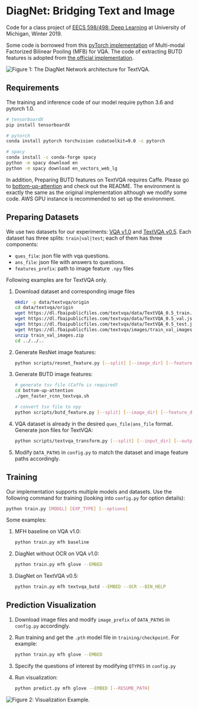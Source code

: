 # DiagNet: Bridging Text and Image
Code for a class project of [EECS 598/498: Deep Learning](https://docs.google.com/document/u/1/d/e/2PACX-1vSZw2CS74V1BEeruYxASJeeFO51tS7vj9NBjWnCvPkK1m-45xpHaAWr6LMG_0EH6HEqSttWEXRFaHua/pub) at University of Michigan, Winter 2019.

Some code is borrowed from this [pyTorch implementation](https://github.com/asdf0982/vqa-mfb.pytorch) of Multi-modal Factorized Bilinear Pooling (MFB) for VQA. The code of extracting BUTD features is adopted from [the official implementation](https://github.com/peteanderson80/bottom-up-attention).

![Figure 1: The DiagNet Network architecture for TextVQA.](https://github.com/WYchelsy/vqa-mfb.pytorch/blob/master/imgs/DiagNet_architecture.png)

## Requirements

The training and inference code of our model require python 3.6 and pytorch 1.0.

```bash
# tensorboardX
pip install tensorboardX

# pytorch
conda install pytorch torchvision cudatoolkit=9.0 -c pytorch

# spacy
conda install -c conda-forge spacy
python -m spacy download en
python -m spacy download en_vectors_web_lg
```

In addition, Preparing BUTD features on TextVQA requires Caffe. Please go to [bottom-up-attention](bottom-up-attention) and check out the README. The environment is exactly the same as the original implementation although we modify some code. AWS GPU instance is recommended to set up the environment.

## Preparing Datasets

We use two datasets for our experiments: [VQA v1.0](https://visualqa.org/vqa_v1_download.html) and [TextVQA v0.5](https://textvqa.org/dataset). Each dataset
has three splits: `train|val|test`; each of them has three components:
* `ques_file`: json file with vqa questions.
* `ans_file`: json file with answers to questions.
* `features_prefix`: path to image feature `.npy` files

Following examples are for TextVQA only.

1. Download dataset and corresponding image files
    ```bash
    mkdir -p data/textvqa/origin
    cd data/textvqa/origin
    wget https://dl.fbaipublicfiles.com/textvqa/data/TextVQA_0.5_train.json .
    wget https://dl.fbaipublicfiles.com/textvqa/data/TextVQA_0.5_val.json .
    wget https://dl.fbaipublicfiles.com/textvqa/data/TextVQA_0.5_test.json .
    wget https://dl.fbaipublicfiles.com/textvqa/images/train_val_images.zip .
    unzip train_val_images.zip
    cd ../../..
    ```

2. Generate ResNet image features:
    ```bash
    python scripts/resnet_feature.py [--split] [--image_dir] [--feature_dir]
    ```

3. Generate BUTD image features:
    ```bash
    # generate tsv file (Caffe is required)
    cd bottom-up-attention
    ./gen_faster_rcnn_textvqa.sh

    # convert tsv file to npy
    python scripts/butd_feature.py [--split] [--image_dir] [--feature_dir]
    ```

4. VQA dataset is already in the desired `ques_file|ans_file` format. Generate json files for TextVQA:
    ```bash
    python scripts/textvqa_transform.py [--split] [--input_dir] [--output_dir]
    ```

5. Modify `DATA_PATHS` in `config.py` to match the dataset and image feature paths accordingly.

## Training

Our implementation supports multiple models and datasets. Use the following command for training (looking into `config.py` for option details):

```bash
python train.py [MODEL] [EXP_TYPE] [--options]
```
Some examples:
1. MFH baseline on VQA v1.0:
    ```bash
    python train.py mfh baseline
    ```

2. DiagNet without OCR on VQA v1.0:
    ```bash
    python train.py mfh glove --EMBED
    ```

3. DiagNet on TextVQA v0.5:
    ```bash
    python train.py mfh textvqa_butd --EMBED --OCR --BIN_HELP
    ```

## Prediction Visualization
1. Download image files and modify `image_prefix` of `DATA_PATHS` in `config.py` accordingly.

2. Run training and get the `.pth` model file in `training/checkpoint`. For example:
    ```bash
    python train.py mfh glove --EMBED
    ```

3. Specify the questions of interest by modifying `QTYPES` in `config.py`

4. Run visualization:
    ```bash
    python predict.py mfh glove --EMBED [--RESUME_PATH]
    ```
![Figure 2: Visualization Example.](https://github.com/WYchelsy/vqa-mfb.pytorch/blob/master/imgs/correct224477.png)
